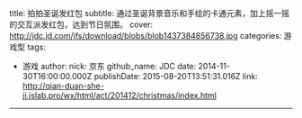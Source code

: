 title: 拍拍圣诞发红包
subtitle: 通过圣诞背景音乐和手绘的卡通元素，加上摇一摇的交互派发红包，达到节日氛围。
cover: http://jdc.jd.com/jfs/download/blobs/blob1437384856738.jpg
categories: 游戏型
tags:
  - 游戏
author:
  nick: 京东
  github_name: JDC
date: 2014-11-30T16:00:00.000Z
publishDate: 2015-08-20T13:51:31.016Z
link: http://qian-duan-she-ji.jslab.pro/wx/html/act/201412/christmas/index.html
---
